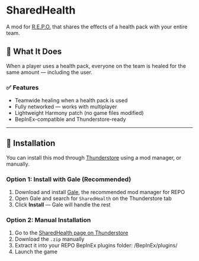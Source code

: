 # SharedHealth

A mod for [R.E.P.O.](https://store.steampowered.com/app/3241660/REPO) that shares the effects of a health pack with your entire team.

## 💉 What It Does

When a player uses a health pack, everyone on the team is healed for the same amount — including the user.

### ✅ Features
- Teamwide healing when a health pack is used
- Fully networked — works with multiplayer
- Lightweight Harmony patch (no game files modified)
- BepInEx-compatible and Thunderstore-ready

---

## 🚀 Installation

You can install this mod through [Thunderstore](https://thunderstore.io/c/repo/) using a mod manager, or manually.

### Option 1: Install with Gale (Recommended)
1. Download and install [Gale](https://github.com/LinkoSama/Gale), the recommended mod manager for REPO
2. Open Gale and search for `SharedHealth` on the Thunderstore tab
3. Click **Install** — Gale will handle the rest

### Option 2: Manual Installation
1. Go to the [SharedHealth page on Thunderstore](https://thunderstore.io/c/repo/p/CasualtyGames/SharedHealth/)
2. Download the `.zip` manually
3. Extract it into your REPO BepInEx plugins folder: <REPO install folder>/BepInEx/plugins/
4. Launch the game